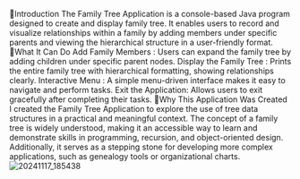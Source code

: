 🔗Introduction
The Family Tree Application is a console-based Java program designed to create and display family tree. It enables users to record and visualize relationships within a family by adding members under specific parents and viewing the hierarchical structure in a user-friendly format.
🔗What It Can Do
Add Family Members : Users can expand the family tree by adding children under specific parent nodes.
Display the Family Tree : Prints the entire family tree with hierarchical formatting, showing relationships clearly.
Interactive Menu : A simple menu-driven interface makes it easy to navigate and perform tasks.
Exit the Application: Allows users to exit gracefully after completing their tasks.
🔗Why This Application Was Created
I created the Family Tree Application to explore the use of tree data structures in a practical and meaningful context. The concept of a family tree is widely understood, making it an accessible way to learn and demonstrate skills in programming, recursion, and object-oriented design. Additionally, it serves as a stepping stone for developing more complex applications, such as genealogy tools or organizational charts.
![20241117_185438](https://github.com/user-attachments/assets/d8d16cba-3732-4a40-a838-f6bc6eb9a6c4)
